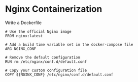 # Nginx Containerization

Write a Dockerfile
```
# Use the official Nginx image
FROM nginx:latest

# Add a build time variable set in the docker-compose file
ARG NGINX_CONF

# Remove the default configuration
RUN rm /etc/nginx/conf.d/default.conf

# Copy your custom configuration file
COPY ${NGINX_CONF} /etc/nginx/conf.d/default.conf
```